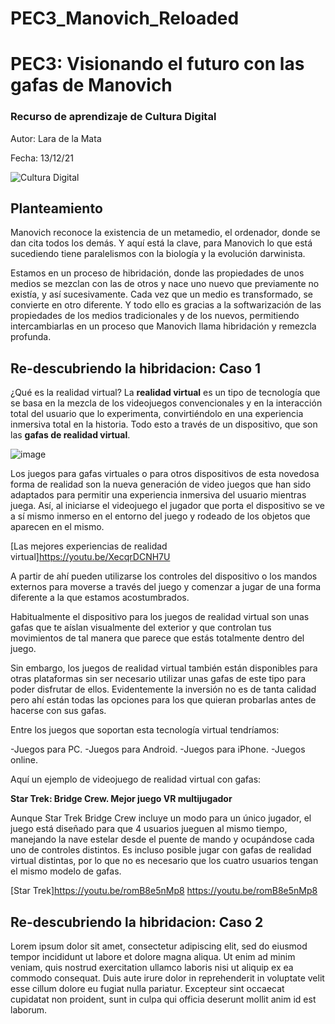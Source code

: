 # PEC3_Manovich_Reloaded 
# PEC3: Visionando el futuro con las gafas de Manovich 

### Recurso de aprendizaje de Cultura Digital 


Autor: Lara de la Mata


Fecha: 13/12/21

![Cultura Digital](https://images.app.goo.gl/apmunKv7LDQw3HQq9) 



## Planteamiento
Manovich reconoce la existencia de un metamedio, el ordenador, donde se dan cita todos los demás.  Y aquí está la clave, para Manovich lo que está sucediendo tiene paralelismos con la biología y la evolución darwinista.

Estamos en un proceso de hibridación, donde las propiedades de unos medios se mezclan con las de otros y nace uno nuevo que previamente no existía, y así sucesivamente.  Cada vez que un medio es transformado, se convierte en otro diferente.  Y todo ello es gracias a la softwarización de las propiedades de los medios tradicionales y de los nuevos, permitiendo intercambiarlas en un proceso que Manovich llama hibridación y remezcla profunda.


## Re-descubriendo la hibridacion: Caso 1

¿Qué es la realidad virtual?
La **realidad virtual** es un tipo de tecnología que se basa en la mezcla de los videojuegos convencionales y en la interacción total del usuario que lo experimenta, convirtiéndolo en una experiencia inmersiva total en la historia. Todo esto a través de un dispositivo, que son las **gafas de realidad virtual**.

![image](https://user-images.githubusercontent.com/95851154/145860791-404164b5-0c02-46c8-93c5-508491ef4655.png)



Los juegos para gafas virtuales o para otros dispositivos de esta novedosa forma de realidad son la nueva generación de video juegos que han sido adaptados para permitir una experiencia inmersiva del usuario mientras juega. Así, al iniciarse el videojuego el jugador que porta el dispositivo se ve a sí mismo inmerso en el entorno del juego y rodeado de los objetos que aparecen en el mismo.

[Las mejores experiencias de realidad virtual]https://youtu.be/XecqrDCNH7U



A partir de ahí pueden utilizarse los controles del dispositivo o los mandos externos para moverse a través del juego y comenzar a jugar de una forma diferente a la que estamos acostumbrados.

Habitualmente el dispositivo para los juegos de realidad virtual son unas gafas que te aíslan visualmente del exterior y que controlan tus movimientos de tal manera que parece que estás totalmente dentro del juego.

Sin embargo, los juegos de realidad virtual también están disponibles para otras plataformas sin ser necesario utilizar unas gafas de este tipo para poder disfrutar de ellos. Evidentemente la inversión no es de tanta calidad pero ahí están todas las opciones para los que quieran probarlas antes de hacerse con sus gafas.

Entre los juegos que soportan esta tecnología virtual tendríamos:​

-Juegos para PC.
-Juegos para Android.
-Juegos para iPhone.
-Juegos online.

Aquí un ejemplo de videojuego de realidad virtual con gafas:

**Star Trek: Bridge Crew. Mejor juego VR multijugador**

Aunque Star Trek Bridge Crew incluye un modo para un único jugador, el juego está diseñado para que 4 usuarios jueguen al mismo tiempo, manejando la nave estelar desde el puente de mando y ocupándose cada uno de controles distintos. Es incluso posible jugar con gafas de realidad virtual distintas, por lo que no es necesario que los cuatro usuarios tengan el mismo modelo de gafas.


[Star Trek]https://youtu.be/romB8e5nMp8
https://youtu.be/romB8e5nMp8


## Re-descubriendo la hibridacion: Caso 2

Lorem ipsum dolor sit amet, consectetur adipiscing elit, sed do eiusmod tempor incididunt ut labore et dolore magna aliqua. Ut enim ad minim veniam, quis nostrud exercitation ullamco laboris nisi ut aliquip ex ea commodo consequat. Duis aute irure dolor in reprehenderit in voluptate velit esse cillum dolore eu fugiat nulla pariatur. Excepteur sint occaecat cupidatat non proident, sunt in culpa qui officia deserunt mollit anim id est laborum.
